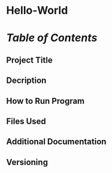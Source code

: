 # Hello-World
# *Table of Contents*
## **Project Title**
## Decription 
## How to Run Program
## Files Used
## Additional Documentation
## Versioning 
